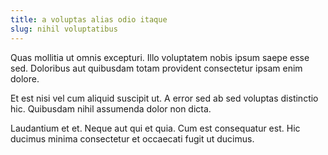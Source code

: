 ```yaml
---
title: a voluptas alias odio itaque
slug: nihil voluptatibus
---
```


Quas mollitia ut omnis excepturi. Illo voluptatem nobis ipsum saepe esse sed. Doloribus aut quibusdam totam provident consectetur ipsam enim dolore.

Et est nisi vel cum aliquid suscipit ut. A error sed ab sed voluptas distinctio hic. Quibusdam nihil assumenda dolor non dicta.

Laudantium et et. Neque aut qui et quia. Cum est consequatur est. Hic ducimus minima consectetur et occaecati fugit ut ducimus.
